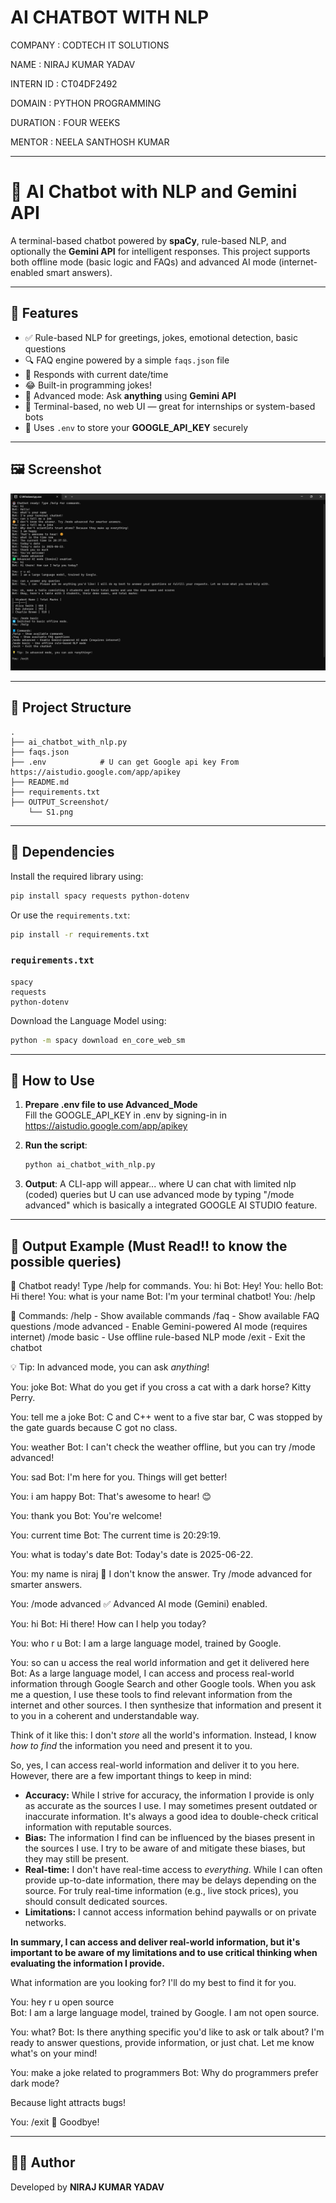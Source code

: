 # AI CHATBOT WITH NLP

COMPANY : CODTECH IT SOLUTIONS

NAME : NIRAJ KUMAR YADAV

INTERN ID : CT04DF2492

DOMAIN : PYTHON PROGRAMMING

DURATION : FOUR WEEKS

MENTOR : NEELA SANTHOSH KUMAR

---

# 🤖 AI Chatbot with NLP and Gemini API

A terminal-based chatbot powered by **spaCy**, rule-based NLP, and optionally the **Gemini API** for intelligent responses. This project supports both offline mode (basic logic and FAQs) and advanced AI mode (internet-enabled smart answers).

---

## 🚀 Features

- ✅ Rule-based NLP for greetings, jokes, emotional detection, basic questions  
- 🔍 FAQ engine powered by a simple `faqs.json` file  
- 📅 Responds with current date/time  
- 😂 Built-in programming jokes!  
- 🧠 Advanced mode: Ask **anything** using **Gemini API**  
- 📁 Terminal-based, no web UI — great for internships or system-based bots  
- 🔐 Uses `.env` to store your **GOOGLE_API_KEY** securely  

---

## 🖼️ Screenshot

![Screenshot](OUTPUT_Screenshot/S1.png)

---

## 📁 Project Structure

```
.
├── ai_chatbot_with_nlp.py
├── faqs.json
├── .env            # U can get Google api key From https://aistudio.google.com/app/apikey
├── README.md
├── requirements.txt
├── OUTPUT_Screenshot/            
    └── S1.png
```

---

## 📌 Dependencies

Install the required library using:

```bash
pip install spacy requests python-dotenv

```

Or use the `requirements.txt`:
```bash
pip install -r requirements.txt
```

### `requirements.txt`
```
spacy
requests
python-dotenv

```

Download the Language Model using:

```bash
python -m spacy download en_core_web_sm
```

---

## 📄 How to Use

1. **Prepare .env file to use Advanced_Mode**  
   Fill the GOOGLE_API_KEY in .env by signing-in in https://aistudio.google.com/app/apikey

2. **Run the script**:
   ```bash
   python ai_chatbot_with_nlp.py
   ```

3. **Output**:
   A CLI-app will appear... where U can chat with limited nlp (coded) queries but U can use advanced mode by typing "/mode advanced" which is basically a integrated GOOGLE AI STUDIO feature. 

---

## 🧾 Output Example (Must Read!! to know the possible queries)

🤖 Chatbot ready! Type /help for commands.
You: hi
Bot: Hey!
You: hello
Bot: Hi there!
You: what is your name
Bot: I'm your terminal chatbot!
You: /help

📘 Commands:
/help - Show available commands
/faq - Show available FAQ questions
/mode advanced - Enable Gemini-powered AI mode (requires internet)
/mode basic - Use offline rule-based NLP mode
/exit - Exit the chatbot

💡 Tip: In advanced mode, you can ask *anything*!

You: joke
Bot: What do you get if you cross a cat with a dark horse? Kitty Perry.

You: tell me a joke
Bot: C and C++ went to a five star bar, C was stopped by the gate guards because C got no class.

You: weather
Bot: I can't check the weather offline, but you can try /mode advanced!

You: sad
Bot: I'm here for you. Things will get better!

You: i am happy
Bot: That's awesome to hear! 😊

You: thank you
Bot: You're welcome!

You: current time
Bot: The current time is 20:29:19.

You: what is today's date
Bot: Today's date is 2025-06-22.

You: my name is niraj
🤔 I don't know the answer. Try /mode advanced for smarter answers.

You: /mode advanced
✅ Advanced AI mode (Gemini) enabled.

You: hi
Bot: Hi there! How can I help you today?

You: who r u
Bot: I am a large language model, trained by Google.

You: so can u access the real world information and get it delivered here        
Bot: As a large language model, I can access and process real-world information through Google Search and other Google tools. When you ask me a question, I use these tools to find relevant information from the internet and other sources. I then synthesize that information and present it to you in a coherent and understandable way.

Think of it like this: I don't *store* all the world's information. Instead, I know *how to find* the information you need and present it to you.

So, yes, I can access real-world information and deliver it to you here. However, there are a few important things to keep in mind:

*   **Accuracy:** While I strive for accuracy, the information I provide is only as accurate as the sources I use. I may sometimes present outdated or inaccurate information. It's always a good idea to double-check critical information with reputable sources.
*   **Bias:** The information I find can be influenced by the biases present in the sources I use. I try to be aware of and mitigate these biases, but they may still be present.
*   **Real-time:** I don't have real-time access to *everything*. While I can often provide up-to-date information, there may be delays depending on the source. For truly real-time information (e.g., live stock prices), you should consult dedicated sources.
*   **Limitations:** I cannot access information behind paywalls or on private networks.

**In summary, I can access and deliver real-world information, but it's important to be aware of my limitations and to use critical thinking when evaluating the information I provide.**

What information are you looking for? I'll do my best to find it for you.

You: hey r u open source         
Bot: I am a large language model, trained by Google. I am not open source.

You: what?
Bot: Is there anything specific you'd like to ask or talk about? I'm ready to answer questions, provide information, or just chat. Let me know what's on your mind!

You: make a joke related to programmers
Bot: Why do programmers prefer dark mode?

Because light attracts bugs!

You: /exit
👋 Goodbye!

---

## 👨‍💻 Author

Developed by **NIRAJ KUMAR YADAV**
